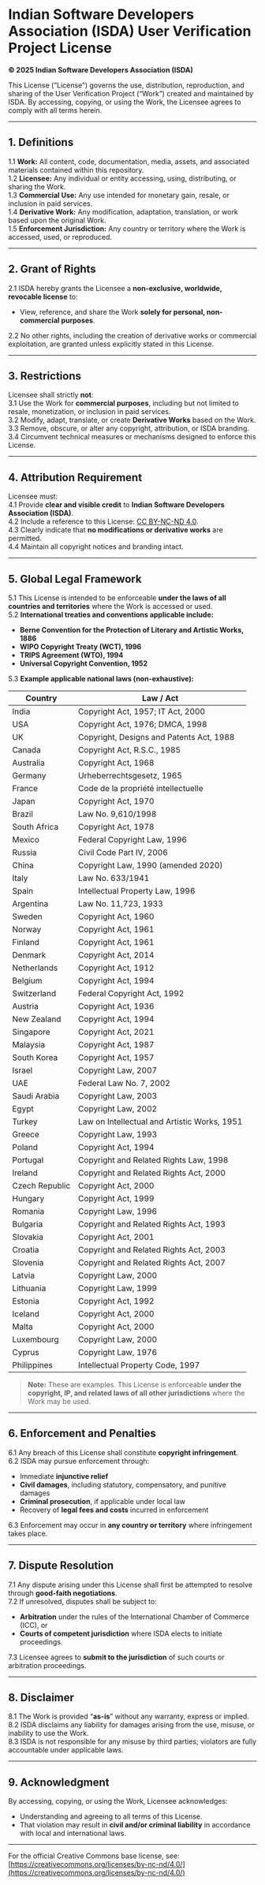 # Indian Software Developers Association (ISDA) User Verification Project License

**© 2025 Indian Software Developers Association (ISDA)**  

This License (“License”) governs the use, distribution, reproduction, and sharing of the User Verification Project (“Work”) created and maintained by ISDA. By accessing, copying, or using the Work, the Licensee agrees to comply with all terms herein.

---

## 1. Definitions

1.1 **Work:** All content, code, documentation, media, assets, and associated materials contained within this repository.  
1.2 **Licensee:** Any individual or entity accessing, using, distributing, or sharing the Work.  
1.3 **Commercial Use:** Any use intended for monetary gain, resale, or inclusion in paid services.  
1.4 **Derivative Work:** Any modification, adaptation, translation, or work based upon the original Work.  
1.5 **Enforcement Jurisdiction:** Any country or territory where the Work is accessed, used, or reproduced.

---

## 2. Grant of Rights

2.1 ISDA hereby grants the Licensee a **non-exclusive, worldwide, revocable license** to:  
- View, reference, and share the Work **solely for personal, non-commercial purposes**.  

2.2 No other rights, including the creation of derivative works or commercial exploitation, are granted unless explicitly stated in this License.

---

## 3. Restrictions

Licensee shall strictly **not**:  
3.1 Use the Work for **commercial purposes**, including but not limited to resale, monetization, or inclusion in paid services.  
3.2 Modify, adapt, translate, or create **Derivative Works** based on the Work.  
3.3 Remove, obscure, or alter any copyright, attribution, or ISDA branding.  
3.4 Circumvent technical measures or mechanisms designed to enforce this License.

---

## 4. Attribution Requirement

Licensee must:  
4.1 Provide **clear and visible credit** to **Indian Software Developers Association (ISDA)**.  
4.2 Include a reference to this License: [CC BY-NC-ND 4.0](https://creativecommons.org/licenses/by-nc-nd/4.0/).  
4.3 Clearly indicate that **no modifications or derivative works** are permitted.  
4.4 Maintain all copyright notices and branding intact.

---

## 5. Global Legal Framework

5.1 This License is intended to be enforceable **under the laws of all countries and territories** where the Work is accessed or used.  
5.2 **International treaties and conventions applicable include:**  
- **Berne Convention for the Protection of Literary and Artistic Works, 1886**  
- **WIPO Copyright Treaty (WCT), 1996**  
- **TRIPS Agreement (WTO), 1994**  
- **Universal Copyright Convention, 1952**  

5.3 **Example applicable national laws (non-exhaustive):**

| Country            | Law / Act |
|-------------------|-----------|
| India             | Copyright Act, 1957; IT Act, 2000 |
| USA               | Copyright Act, 1976; DMCA, 1998 |
| UK                | Copyright, Designs and Patents Act, 1988 |
| Canada            | Copyright Act, R.S.C., 1985 |
| Australia         | Copyright Act, 1968 |
| Germany           | Urheberrechtsgesetz, 1965 |
| France            | Code de la propriété intellectuelle |
| Japan             | Copyright Act, 1970 |
| Brazil            | Law No. 9,610/1998 |
| South Africa      | Copyright Act, 1978 |
| Mexico            | Federal Copyright Law, 1996 |
| Russia            | Civil Code Part IV, 2006 |
| China             | Copyright Law, 1990 (amended 2020) |
| Italy             | Law No. 633/1941 |
| Spain             | Intellectual Property Law, 1996 |
| Argentina         | Law No. 11,723, 1933 |
| Sweden            | Copyright Act, 1960 |
| Norway            | Copyright Act, 1961 |
| Finland           | Copyright Act, 1961 |
| Denmark           | Copyright Act, 2014 |
| Netherlands       | Copyright Act, 1912 |
| Belgium           | Copyright Act, 1994 |
| Switzerland       | Federal Copyright Act, 1992 |
| Austria           | Copyright Act, 1936 |
| New Zealand       | Copyright Act, 1994 |
| Singapore         | Copyright Act, 2021 |
| Malaysia          | Copyright Act, 1987 |
| South Korea       | Copyright Act, 1957 |
| Israel            | Copyright Law, 2007 |
| UAE               | Federal Law No. 7, 2002 |
| Saudi Arabia      | Copyright Law, 2003 |
| Egypt             | Copyright Law, 2002 |
| Turkey            | Law on Intellectual and Artistic Works, 1951 |
| Greece            | Copyright Law, 1993 |
| Poland            | Copyright Act, 1994 |
| Portugal          | Copyright and Related Rights Law, 1998 |
| Ireland           | Copyright and Related Rights Act, 2000 |
| Czech Republic    | Copyright Act, 2000 |
| Hungary           | Copyright Act, 1999 |
| Romania           | Copyright Law, 1996 |
| Bulgaria          | Copyright and Related Rights Act, 1993 |
| Slovakia          | Copyright Act, 2001 |
| Croatia           | Copyright and Related Rights Act, 2003 |
| Slovenia          | Copyright and Related Rights Act, 2007 |
| Latvia            | Copyright Law, 2000 |
| Lithuania         | Copyright Law, 1999 |
| Estonia           | Copyright Act, 1992 |
| Iceland           | Copyright Act, 2000 |
| Malta             | Copyright Act, 2000 |
| Luxembourg        | Copyright Law, 2000 |
| Cyprus            | Copyright Law, 1976 |
| Philippines       | Intellectual Property Code, 1997 |

> **Note:** These are examples. This License is enforceable **under the copyright, IP, and related laws of all other jurisdictions** where the Work may be used.

---

## 6. Enforcement and Penalties

6.1 Any breach of this License shall constitute **copyright infringement**.  
6.2 ISDA may pursue enforcement through:  
- Immediate **injunctive relief**  
- **Civil damages**, including statutory, compensatory, and punitive damages  
- **Criminal prosecution**, if applicable under local law  
- Recovery of **legal fees and costs** incurred in enforcement  

6.3 Enforcement may occur in **any country or territory** where infringement takes place.

---

## 7. Dispute Resolution

7.1 Any dispute arising under this License shall first be attempted to resolve through **good-faith negotiations**.  
7.2 If unresolved, disputes shall be subject to:  
- **Arbitration** under the rules of the International Chamber of Commerce (ICC), or  
- **Courts of competent jurisdiction** where ISDA elects to initiate proceedings.  

7.3 Licensee agrees to **submit to the jurisdiction** of such courts or arbitration proceedings.

---

## 8. Disclaimer

8.1 The Work is provided “**as-is**” without any warranty, express or implied.  
8.2 ISDA disclaims any liability for damages arising from the use, misuse, or inability to use the Work.  
8.3 ISDA is not responsible for any misuse by third parties; violators are fully accountable under applicable laws.

---

## 9. Acknowledgment

By accessing, copying, or using the Work, Licensee acknowledges:  
- Understanding and agreeing to all terms of this License.  
- That violation may result in **civil and/or criminal liability** in accordance with local and international laws.  

---

For the official Creative Commons base license, see: [https://creativecommons.org/licenses/by-nc-nd/4.0/](https://creativecommons.org/licenses/by-nc-nd/4.0/)
